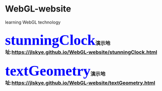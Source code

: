 # WebGL-website
learning WebGL technology
### <font size=18 color=blue face="黑体"> stunningClock</font>演示地址:https://jlskye.github.io/WebGL-website/stunningClock.html
### <font size=18 color=blue face="黑体"> textGeometry</font>演示地址:https://jlskye.github.io/WebGL-website/textGeometry.html
